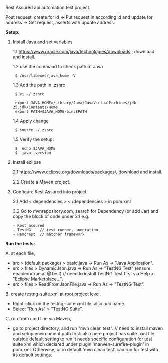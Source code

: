 
Rest Assured api automation test project.

Post request, create for id -> Put request in according id and update for address -> Get request, asserts with update address.

**Setup:** 
1. Install Java and set variables

   1.1  https://www.oracle.com/java/technologies/downloads , download and install.
   
   1.2  use the command to check path of Java

        $ /usr/libexec/java_home -V

   1.3  Add the path in .zshrc

        $ vi ~/.zshrc
      
        export JAVA_HOME=/Library/Java/JavaVirtualMachines/jdk-25.jdk/Contents/Home
        export PATH=$JAVA_HOME/bin:$PATH

    1.4  Apply change

        $ source ~/.zshrc

    1.5  Verify the setup:

        $  echo $JAVA_HOME
        $  java -version

3.   Install eclipse
  
     2.1  https://www.eclipse.org/downloads/packages/, download and install.

     2.2  Create a Maven project.


    


5. Configure Rest Assured into project

     3.1 Add < dependencies > < /dependencies >  in pom.xml 


     3.2 Go to mvnrepository.com, search for Dependency (or add Jar) and copy the block of code under 3.1 e.g.
   
       - Rest assured
       - TestNG    // test runner, annotation
       - Hamcrest  // matcher framework
 


**Run the tests:** 

A. at each file,
- src > (default package) > basic.java -> Run As -> "Java Application".
- src > files > DynamicJson.java -> Run As -> "TestNG Test" (ensure enabled=true at @Test) // need to install TestNG Test first via Help > "Eclipse Marketplace...".
- src > files > ReadFromJsonFile.java -> Run As -> "TestNG Test".

B. create testng-suite.xml at root project level,
- Right-click on the testng-suite.xml file, also add <class> name.
- Select "Run As" > "TestNG Suite".

C. run from cmd line via Maven,
- go to project directory, and run "mvn clean test".  // need to install maven and setup environment path first. also here project has suite .xml file outside default setting to run it needs specific configuration for test suite xml which declared under plugin 'manven-surefire-plugin' in pom.xml. Otherwise, or in default 'mvn clean test' can run for test with its default settings.
